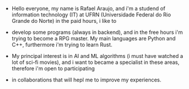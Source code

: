 - Hello everyone, my name is Rafael Araujo, and i'm a studend of information technology (IT) at UFRN (Universidade Federal do Rio Grande do Norte) in the paid hours, i like to
- develop some programs (always in backend), and in the free hours i'm trying to become a RPG master. My main languages are Python and C++, furthermore i'm trying to learn Rust.

- My principal interest is in AI and ML algorithms (i must have watched a lot of sci-fi movies), and i want to became a specialist in these areas, therefore i'm open to participating
- in collaborations that will hepl me to improve my experiences.

<!---
leafaraujo/leafaraujo is a ✨ special ✨ repository because its `README.md` (this file) appears on your GitHub profile.
You can click the Preview link to take a look at your changes.
--->
